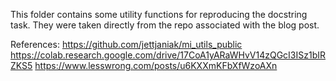 This folder contains some utility functions for reproducing the docstring task.
They were taken directly from the repo associated with the blog post.

References:
https://github.com/jettjaniak/mi_utils_public
https://colab.research.google.com/drive/17CoA1yARaWHvV14zQGcI3ISz1bIRZKS5
https://www.lesswrong.com/posts/u6KXXmKFbXfWzoAXn
